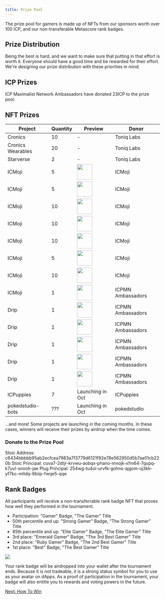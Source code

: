 ```yaml
---
title: Prize Pool
---
```


The prize pool for gamers is made up of NFTs from our sponsors worth over 100 ICP, and our non-transferable Metascore rank badges.

## Prize Distribution

Being the best is hard, and we want to make sure that putting in that effort is worth it. Everyone should have a good time and be rewarded for their effort. We're designing our prize distribution with these priorities in mind.

## ICP Prizes

ICP Maximalist Network Ambassadors have donated 23ICP to the prize pool.

## NFT Prizes

<table>
<thead>
<tr>
<th>Project</th>
<th>Quantity</th>
<th>Preview</th>
<th>Donor</th>
</tr>
</thead>
<tbody>
<tr>
<td>Cronics</td>
<td>10</td>
<td>-</td>
<td>Toniq Labs</td>
</tr>
<tr>
<td>Cronics Wearables</td>
<td>20</td>
<td>-</td>
<td>Toniq Labs</td>
</tr>
<tr>
<td>Starverse</td>
<td>2</td>
<td>-</td>
<td>Toniq Labs</td>
</tr>
<tr>
<td>ICMoji</td>
<td>5</td>
<td><a href="https://gevsk-tqaaa-aaaah-qaoca-cai.raw.ic0.app/?tokenid=hsjvs-nakor-uwiaa-aaaaa-b4adq-qaqca-aaaaf-a" target="_blank"><img src="https://gevsk-tqaaa-aaaah-qaoca-cai.raw.ic0.app/?tokenid=hsjvs-nakor-uwiaa-aaaaa-b4adq-qaqca-aaaaf-a" width=50 height=50></a></td>
<td>ICMoji</td>
</tr>
<tr>
<td>ICMoji</td>
<td>5</td>
<td><a href="https://gevsk-tqaaa-aaaah-qaoca-cai.raw.ic0.app/?tokenid=w33jb-wakor-uwiaa-aaaaa-b4adq-qaqca-aaaai-q" target="_blank"><img src="https://gevsk-tqaaa-aaaah-qaoca-cai.raw.ic0.app/?tokenid=w33jb-wakor-uwiaa-aaaaa-b4adq-qaqca-aaaai-q" width=50 height=50></a></td>
<td>ICMoji</td>
</tr>
<tr>
<td>ICMoji</td>
<td>10</td>
<td><a href="https://gevsk-tqaaa-aaaah-qaoca-cai.raw.ic0.app/?tokenid=ld4pd-5akor-uwiaa-aaaaa-b4adq-qaqca-aaaaj-q" target="_blank"><img src="https://gevsk-tqaaa-aaaah-qaoca-cai.raw.ic0.app/?tokenid=ld4pd-5akor-uwiaa-aaaaa-b4adq-qaqca-aaaaj-q" width=50 height=50></a></td>
<td>ICMoji</td>
</tr>

<tr>
<td>ICMoji</td>
<td>10</td>
<td><a href="https://gevsk-tqaaa-aaaah-qaoca-cai.raw.ic0.app/?tokenid=y2ogi-vykor-uwiaa-aaaaa-b4adq-qaqca-aaaak-a" target="_blank"><img src="https://gevsk-tqaaa-aaaah-qaoca-cai.raw.ic0.app/?tokenid=y2ogi-vykor-uwiaa-aaaaa-b4adq-qaqca-aaaak-a" width=50 height=50></a></td>
<td>ICMoji</td>
</tr>

<tr>
<td>ICMoji</td>
<td>10</td>
<td><a href="https://gevsk-tqaaa-aaaah-qaoca-cai.raw.ic0.app/?tokenid=wgnvj-qikor-uwiaa-aaaaa-b4adq-qaqca-aaaak-q" target="_blank"><img src="https://gevsk-tqaaa-aaaah-qaoca-cai.raw.ic0.app/?tokenid=wgnvj-qikor-uwiaa-aaaaa-b4adq-qaqca-aaaak-q" width=50 height=50></a></td>
<td>ICMoji</td>
</tr>

<tr>
<td>ICMoji</td>
<td>5</td>
<td><a href="https://gevsk-tqaaa-aaaah-qaoca-cai.raw.ic0.app/?tokenid=l6ktl-3ikor-uwiaa-aaaaa-b4adq-qaqca-aaaal-q" target="_blank"><img src="https://gevsk-tqaaa-aaaah-qaoca-cai.raw.ic0.app/?tokenid=l6ktl-3ikor-uwiaa-aaaaa-b4adq-qaqca-aaaal-q" width=50 height=50></a></td>
<td>ICMoji</td>
</tr>

<tr>
<td>ICMoji</td>
<td>10</td>
<td><a href="https://gevsk-tqaaa-aaaah-qaoca-cai.raw.ic0.app/?tokenid=x5anz-4ykor-uwiaa-aaaaa-b4adq-qaqca-aaaao-q" target="_blank"><img src="https://gevsk-tqaaa-aaaah-qaoca-cai.raw.ic0.app/?tokenid=x5anz-4ykor-uwiaa-aaaaa-b4adq-qaqca-aaaao-q" width=50 height=50 /></a></td>
<td>ICMoji</td>
</tr>

<tr>
<td>ICMoji</td>
<td>1</td>
<td><a href="https://gevsk-tqaaa-aaaah-qaoca-cai.raw.ic0.app/?tokenid=jojqi-zqkor-uwiaa-aaaaa-b4adq-qaqca-aaaqj-a" target="_blank"><img src="https://gevsk-tqaaa-aaaah-qaoca-cai.raw.ic0.app/?tokenid=jojqi-zqkor-uwiaa-aaaaa-b4adq-qaqca-aaaqj-a" width=50 height=50 /></a></td>
<td>ICPMN Ambassadors</td>
</tr>
<tr>
<td>Drip</td>
<td>1</td>
<td><a href="https://d3ttm-qaaaa-aaaai-qam4a-cai.raw.ic0.app/?tokenId=3895" target="_blank"><img src="https://d3ttm-qaaaa-aaaai-qam4a-cai.raw.ic0.app/?tokenId=3895" width=50 height=50 /></a></td>
<td>ICPMN Ambassadors</td>
</tr>
<tr>
<td>Drip</td>
<td>1</td>
<td><a href="https://d3ttm-qaaaa-aaaai-qam4a-cai.raw.ic0.app/?tokenId=5261" target="_blank"><img src="https://d3ttm-qaaaa-aaaai-qam4a-cai.raw.ic0.app/?tokenId=5261" width=50 height=50 /></a></td>
<td>ICPMN Ambassadors</td>
</tr>
<tr>
<td>Drip</td>
<td>1</td>
<td><a href="https://d3ttm-qaaaa-aaaai-qam4a-cai.raw.ic0.app/?tokenId=731" target="_blank"><img src="https://d3ttm-qaaaa-aaaai-qam4a-cai.raw.ic0.app/?tokenId=731" width=50 height=50 /></a></td>
<td>ICPMN Ambassadors</td>
</tr>
<tr>
<td>Drip</td>
<td>1</td>
<td><a href="https://d3ttm-qaaaa-aaaai-qam4a-cai.raw.ic0.app/?tokenId=1943" target="_blank"><img src="https://d3ttm-qaaaa-aaaai-qam4a-cai.raw.ic0.app/?tokenId=1943" width=50 height=50 /></a></td>
<td>ICPMN Ambassadors</td>
</tr>
<tr>
<td>Drip</td>
<td>1</td>
<td><a href="https://d3ttm-qaaaa-aaaai-qam4a-cai.raw.ic0.app/?tokenId=1665" target="_blank"><img src="https://d3ttm-qaaaa-aaaai-qam4a-cai.raw.ic0.app/?tokenId=1665" width=50 height=50 /></a></td>
<td>ICPMN Ambassadors</td>
</tr>
<tr>
<td>ICPuppies</td>
<td>7</td>
<td>Launching in Oct</td>
<td>ICPuppies</td>
</tr>
<tr>
<td>pokedstudio-bots</td>
<td>???</td>
<td>Launching in Oct</td>
<td>pokedstudio</td>
</tr>
</tbody>
</table>

...and more! Some projects are launching in the coming months. In these cases, winners will receive their prizes by airdrop when the time comes.

### Donate to the Prize Pool

Stoic Address: c6434bbbbb95ab2ecfcea7983a7f3779d6121f92e78e562950d5b7aa01cb220b
Stoic Principal: cuva7-2dtjr-krvwu-aobqx-phano-mnojk-xfm64-7qupq-k7uvl-snooh-jae
Plug Principal: 254wg-tu4oi-urvfk-gohns-ajgom-uj3kk-yf7bc-mltdq-6biip-fwqe5-qqe

## Rank Badges

All participants will receive a non-transferrable rank badge NFT that proves how well they performed in the tournament.

- Participation: "Gamer" Badge, "The Gamer" Title
- 50th percentile and up: "Strong Gamer" Badge, "The Strong Gamer" Title
- 85th percentile and up: "Elite Gamer" Badge, "The Elite Gamer" Title
- 3rd place: "Emerald Gamer" Badge, "The 3rd Best Gamer" Title
- 2nd place: "Ruby Gamer" Badge, "The 2nd Best Gamer" Title
- 1st place: "Best" Badge, "The Best Gamer" Title

![](https://i.imgur.com/GFBgafL.png)

Your rank badge will be airdropped into your wallet after the tournament ends. Because it is not tradeable, it is a strong status symbol for you to use as your avatar on dApps. As a proof of participation in the tournament, your badge will also entitle you to rewards and voting powers in the future.

[Next: How To Win](/guide/how-to-win)